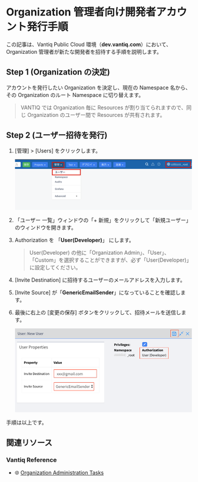 # Organization 管理者向け開発者アカウント発行手順

この記事は、Vantiq Public Cloud 環境（**dev.vantiq.com**）において、Organization 管理者が新たな開発者を招待する手順を説明します。  

## Step 1 (Organization の決定)

アカウントを発行したい Organization を決定し、現在の Namespace 名から、その Organization のルート Namespace に切り替えます。

> VANTIQ では Organization 毎に Resources が割り当てられますので、同じ Organization のユーザー間で Resources が共有されます。

## Step 2 (ユーザー招待を発行)

1. [管理] > [Users] をクリックします。

   ![image1.png](./imgs/image1.png)

2. 「ユーザー 一覧」ウィンドウの「+ 新規」をクリックして「新規ユーザー」のウィンドウを開きます。

3. Authorization を 「**User(Developer)**」 にします。

   > User(Developer) の他に「Organization Admin」、「User」、「Custom」を選択することができますが、必ず「User(Developer)」に設定してください。

4. [Invite Destination] に招待するユーザーのメールアドレスを入力します。

5. [Invite Source] が「**GenericEmailSender**」になっていることを確認します。

6. 最後に右上の [変更の保存] ボタンをクリックして、招待メールを送信します。

   ![image2.png](./imgs/image2.png)

手順は以上です。

## 関連リソース

### Vantiq Reference
  - :globe_with_meridians: [Organization Administration Tasks](https://dev.vantiq.com/docs/system/namespaces/index.html#organization-administration-tasks)
